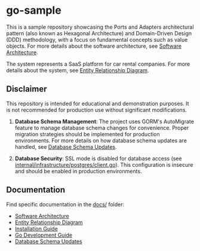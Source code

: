 # go-sample

This is a sample repository showcasing the Ports and Adapters architectural pattern (also known as Hexagonal Architecture) and Domain-Driven Design (DDD) methodology, with a focus on fundamental concepts such as value objects. For more details about the software architecture, see [Software Architecture](docs/software_architecture.md).

The system represents a SaaS platform for car rental companies. For more details about the system, see [Entity Relationship Diagram](docs/er-diagram.md).

## Disclaimer

This repository is intended for educational and demonstration purposes. It is not recommended for production use without significant modifications.

1. **Database Schema Management**: The project uses GORM's AutoMigrate feature to manage database schema changes for convenience. Proper migration strategies should be implemented for production environments. For more details on how database schema updates are handled, see [Database Schema Updates](docs/database_schema_updates.md).

2. **Database Security**: SSL mode is disabled for database access (see [internal/infrastructure/postgres/client.go](internal/infrastructure/postgres/client.go)). This configuration is insecure and should be enabled in production environments.

## Documentation

Find specific documentation in the [docs/](docs/) folder:

- [Software Architecture](docs/software_architecture.md)
- [Entity Relationship Diagram](docs/er-diagram.md)
- [Installation Guide](docs/installation_guide.md)
- [Go Development Guide](docs/golang.md)
- [Database Schema Updates](docs/database_schema_updates.md)
